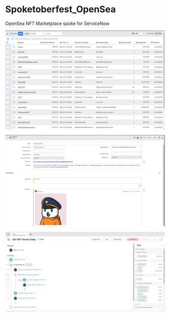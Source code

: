 # Spoketoberfest_OpenSea
OpenSea NFT Marketplace spoke for ServiceNow

![table](https://raw.githubusercontent.com/phr-nk/Storage/master/OpenSea/table.JPG)

![form](https://raw.githubusercontent.com/phr-nk/Storage/master/OpenSea/form.JPG)

![flow](https://raw.githubusercontent.com/phr-nk/Storage/master/OpenSea/get_nfts_flow.JPG)

